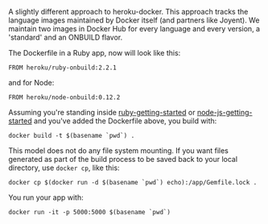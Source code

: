 A slightly different approach to heroku-docker. This approach tracks the language images maintained by Docker itself (and partners like Joyent). We maintain two images in Docker Hub for every language and every version, a 'standard' and an ONBUILD flavor.

The Dockerfile in a Ruby app, now will look like this:

```
FROM heroku/ruby-onbuild:2.2.1
```

and for Node:

```
FROM heroku/node-onbuild:0.12.2
```

Assuming you're standing inside [ruby-getting-started](https://github.com/heroku/ruby-getting-started) or [node-js-getting-started](https://github.com/heroku/node-js-getting-started) and you've added the Dockerfile above, you build with:

```
docker build -t $(basename `pwd`) .
```

This model does not do any file system mounting. If you want files generated as part of the build process to be saved back to your local directory, use `docker cp`, like this:

```
docker cp $(docker run -d $(basename `pwd`) echo):/app/Gemfile.lock .
```

You run your app with:

```
docker run -it -p 5000:5000 $(basename `pwd`)
```
